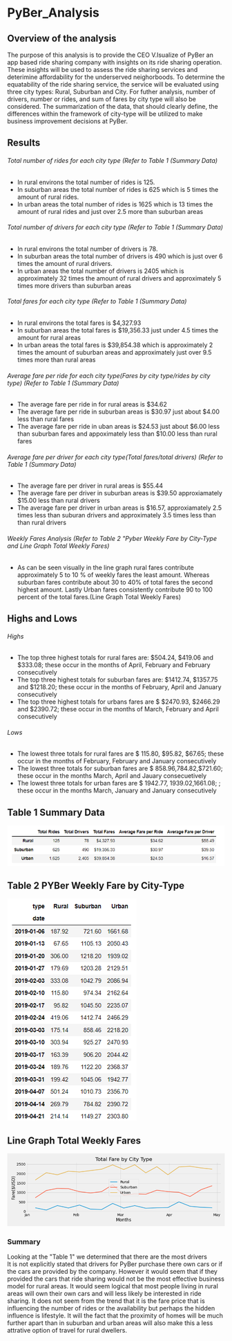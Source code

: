 # PyBer_Analysis

## Overview of the analysis 
The purpose of this analysis is to provide the CEO V.Isualize of PyBer an app based ride sharing company with insights on its ride sharing operation.  These insights will be used to assess the ride sharing services and deterimine affordability for the underserved neighorboods.  To determine the equatability of the ride sharing service, the service will be evaluated using three city types: Rural, Suburban and City.  For futher analysis, number of drivers, number or rides, and sum of fares by city type will also be considered.  The summarization of the data, that should clearly define, the differences within the framework of city-type will be utilized to make business improvement decisions at PyBer. 

## Results 
###### Total number of rides for each city type (Refer to Table 1 (Summary Data)
  * In rural environs the total number of rides is 125. 
  * In suburban areas the total number of rides is 625 which is 5 times the amount of rural rides.
  * In urban areas the total number of rides is 1625 which is 13 times the amount of rural rides and just over 2.5 more than suburban areas

 ###### Total number of drivers for each city type (Refer to Table 1 (Summary Data)
  * In rural environs the total number of drivers is 78. 
  * In suburban areas the total number of drivers is 490 which is just over 6 times the amount of rural drivers.
  * In urban areas the total number of drivers is 2405 which is approximately 32 times the amount of rural drivers and approximately 5 times more drivers than suburban areas

 ###### Total fares for each city type (Refer to Table 1 (Summary Data)
 * In rural environs the total fares is $4,327.93
 * In suburban areas the total fares is $19,356.33 just under 4.5 times the amount for rural areas 
 * In urban areas the total fares is $39,854.38 which is approximately 2 times the amount of suburban areas and approximately just over 9.5 times more than rural areas 

 ###### Average fare per ride for each city type(Fares by city type/rides by city type) (Refer to Table 1 (Summary Data)
 * The average fare per ride in for rural areas is $34.62
 * The average fare per ride in suburban areas is $30.97 just about $4.00 less than rural fares
 * The average fare per ride in uban areas is $24.53 just about $6.00 less than suburban fares and appoximately less than $10.00 less than rural fares
 
 ###### Average fare per driver for each city type(Total fares/total drivers) (Refer to Table 1 (Summary Data)
  * The average fare per driver in rural areas is $55.44
  * The average fare per driver in suburban areas is $39.50 approxiamately $15.00 less than rural drivers
  * The average fare per driver in urban areas is $16.57, approxiamately 2.5 times less than suburan drivers and approximately 3.5 times less than than rural drivers

###### Weekly Fares Analysis (Refer to Table 2 "Pyber Weekly Fare by City-Type and Line Graph Total Weekly Fares)
  * As can be seen visually in the line graph rural fares contribute approximately 5 to 10 % of weekly fares the least amount. Whereas suburban fares contribute about 30 to 40%     of total fares the second highest amount. Lastly Urban fares consistently contribute 90 to 100 percent of the total fares.(Line Graph Total Weekly Fares)
## Highs and Lows

###### Highs
  * The top three highest totals for rural fares are: $504.24, $419.06 and $333.08; these occur in the months of April, February and February consecutively 
  * The top three highest totals for suburban fares are: $1412.74, $1357.75 and $1218.20; these occur in the months of February, April and January consecutively
  * The top three highest totals for urbans fares are $ $2470.93, $2466.29 and $2390.72; these occur in the months of March, February and April consecutively
 ###### Lows
  * The lowest three totals for rural fares are $ 115.80, $95.82, $67.65; these occur in the months of February, February and January consecutively
  * The lowest three totals for suburban fares are $ $858.96,$784.82,$721.60; these occur in the months March, April and Jauary consecuetively 
  * The lowest three totals for urban fares are $ 1942.77, $1939.02,$1661.08; ; these occur in the months March, January and January consecutively

 ## Table 1 Summary Data
 ![Summary Data](https://github.com/wallaceportia/PyBer_Analysis/blob/main/Resources/PYBer_Summary_Data.PNG)
 
 ## Table 2 PYBer Weekly Fare by City-Type 
 ![Weekly Fares](https://github.com/wallaceportia/PyBer_Analysis/blob/main/Resources/Week_fares_by_city_type.PNG)
 
 ## Line Graph Total Weekly Fares   
  ![PyBer Fare Summary](https://github.com/wallaceportia/PyBer_Analysis/blob/main/Analysis/PyBer_fare_summary.png)
  
### Summary
Looking at the "Table 1"  we determined that there are the most drivers  
It is not explicitly stated that drivers for PyBer purchase there own cars or if the cars are provided by the company.  However it would seem that if they provided the cars that ride sharing would not be the most effective business model for rural areas.  It would seem logical that most people living in rural areas will own their own cars and will less likely be interested in ride sharing.  It does not seem from the trend that it is the fare price that is influencing the number of rides or the availability but perhaps the hidden influence is lifestyle. It will the fact that the proximity of homes will be much further apart than in suburban and urban areas will also make this a less attrative option of travel for rural dwellers.  
